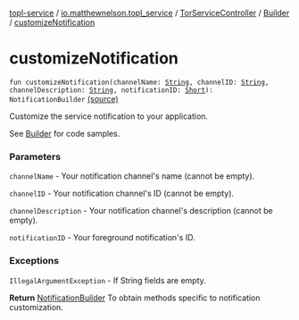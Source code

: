 [topl-service](../../../index.md) / [io.matthewnelson.topl_service](../../index.md) / [TorServiceController](../index.md) / [Builder](index.md) / [customizeNotification](./customize-notification.md)

# customizeNotification

`fun customizeNotification(channelName: `[`String`](https://kotlinlang.org/api/latest/jvm/stdlib/kotlin/-string/index.html)`, channelID: `[`String`](https://kotlinlang.org/api/latest/jvm/stdlib/kotlin/-string/index.html)`, channelDescription: `[`String`](https://kotlinlang.org/api/latest/jvm/stdlib/kotlin/-string/index.html)`, notificationID: `[`Short`](https://kotlinlang.org/api/latest/jvm/stdlib/kotlin/-short/index.html)`): NotificationBuilder` [(source)](https://github.com/05nelsonm/TorOnionProxyLibrary-Android/blob/master/topl-service/src/main/java/io/matthewnelson/topl_service/TorServiceController.kt#L147)

Customize the service notification to your application.

See [Builder](index.md) for code samples.

### Parameters

`channelName` - Your notification channel's name (cannot be empty).

`channelID` - Your notification channel's ID (cannot be empty).

`channelDescription` - Your notification channel's description (cannot be empty).

`notificationID` - Your foreground notification's ID.

### Exceptions

`IllegalArgumentException` - If String fields are empty.

**Return**
[NotificationBuilder](-notification-builder/index.md) To obtain methods specific to notification customization.

